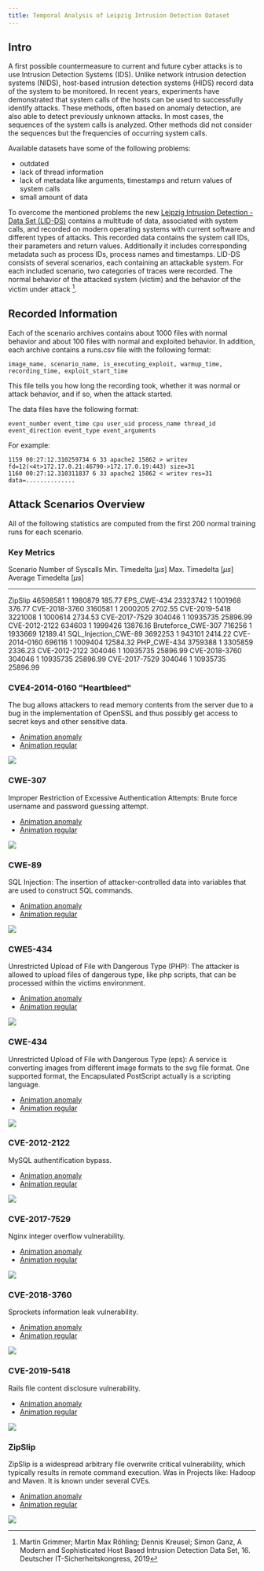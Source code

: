 ```yaml
---
title: Temporal Analysis of Leipzig Intrusion Detection Dataset
---
```


## Intro
A first possible countermeasure to current and future cyber attacks is to use Intrusion Detection Systems (IDS). Unlike network intrusion detection systems (NIDS), host-based intrusion detection systems (HIDS) record data of the system to be monitored. In recent years, experiments have demonstrated that system calls of the hosts can be used to successfully identify attacks. These methods, often based on anomaly detection, are also able to detect previously unknown attacks. In most cases, the sequences of the system calls is analyzed. Other methods did not consider the sequences but the frequencies of occurring system calls.

Available datasets have some of the following problems:

- outdated
- lack of thread information
- lack of metadata like arguments, timestamps and return values of system calls
- small amount of data

To overcome the mentioned problems the new [Leipzig Intrusion Detection - Data Set (LID-DS)](https://www.exploids.de/lid-ds/) contains a multitude of data, associated with system calls, and recorded on modern operating systems with current software and different types of attacks. This recorded data contains the system call IDs, their parameters and return values. Additionally it includes corresponding metadata such as process IDs, process names and timestamps. LID-DS consists of several scenarios, each containing an attackable system. For each included scenario, two categories of traces were recorded. The normal behavior of the attacked system (victim) and the behavior of the victim under attack [^1].


## Recorded Information

Each of the scenario archives contains about 1000 files with normal behavior and about 100 files with normal and exploited behavior. In addition, each archive contains a runs.csv file with the following format:

```
image_name, scenario_name, is_executing_exploit, warmup_time, recording_time, exploit_start_time
```

This file tells you how long the recording took, whether it was normal or attack behavior, and if so, when the attack started.

The data files have the following format:

```
event_number event_time cpu user_uid process_name thread_id event_direction event_type event_arguments
```

For example:

```
1159 00:27:12.310259734 6 33 apache2 15862 > writev fd=12(<4t>172.17.0.21:46790->172.17.0.19:443) size=31
1160 00:27:12.310311837 6 33 apache2 15862 < writev res=31 data=..............
```

## Attack Scenarios Overview
All of the following statistics are computed from the first 200 normal training runs for each scenario.

### Key Metrics

  Scenario               Number of Syscalls Min. Timedelta [$\mu s$] Max. Timedelta [$\mu s$]  Average Timedelta [$\mu s$]
  ---------------------- -----------------  ------------------------ ------------------------  --------------------------
  ZipSlip               46598581           1                         1980879                  185.77
  EPS_CWE-434            23323742           1                         1001968                  376.77
  CVE-2018-3760          3160581            1                         2000205                  2702.55
  CVE-2019-5418          3221008            1                         1000614                  2734.53
  CVE-2017-7529          304046             1                         10935735                 25896.99
  CVE-2012-2122          634603             1                         1999426                  13876.16
  Bruteforce_CWE-307     716256             1                         1933669                  12189.41
  SQL_Injection_CWE-89   3692253            1                         943101                   2414.22
  CVE-2014-0160          696116             1                         1009404                  12584.32
  PHP_CWE-434            3759388            1                         3305859                  2336.23
  CVE-2012-2122          304046             1                         10935735                 25896.99
  CVE-2018-3760          304046             1                         10935735                 25896.99
  CVE-2017-7529          304046             1                         10935735                 25896.99



### CVE4-2014-0160 "Heartbleed"
The bug allows attackers to read memory contents from the server due to a bug in the implementation of OpenSSL and thus possibly get access to secret keys and other sensitive data.

- [Animation anomaly](figures/CVE-2014-0160_melted_carson_1329_True.html)
- [Animation regular](figures/CVE-2014-0160_itchy_davinci_4564_False.html)

![](figures/CVE-2014-0160_time_analyze.png)

### CWE-307
Improper Restriction of Excessive Authentication Attempts: Brute force username and password guessing attempt.

- [Animation anomaly](figures/Bruteforce_CWE-307_nice_almeida_9203_True.html)
- [Animation regular](figures/Bruteforce_CWE-307_weak_heisenberg_2728_False.html)

![](figures/Bruteforce_CWE-307_time_analyze.png)

### CWE-89
SQL Injection: The insertion of attacker-controlled data into variables that are used to construct SQL commands.

- [Animation anomaly](figures/SQL_Injection_CWE-89_polite_wescoff_8069_True.html)
- [Animation regular](figures/SQL_Injection_CWE-89_full_payne_5501_False.html)

![](figures/SQL_Injection_CWE-89_time_analyze.png)

### CWE5-434
Unrestricted Upload of File with Dangerous Type (PHP): The attacker is allowed to upload files of dangerous type, like php scripts, that can be processed within the victims environment.

- [Animation anomaly](figures/PHP_CWE-434_grumpy_carson_5824_True.html)
- [Animation regular](figures/PHP_CWE-434_ripe_hugle_6081_False.html)

![](figures/EPS_CWE-434_time_analyze.png)

### CWE-434
Unrestricted Upload of File with Dangerous Type (eps): A service is converting images from different image formats to the svg file format. One supported format, the Encapsulated PostScript actually is a scripting language.

- [Animation anomaly](figures/EPS_CWE-434_fluffy_northcutt_5295_True.html)
- [Animation regular](figures/EPS_CWE-434_brave_edison_9580_False.html)

![](figures/EPS_CWE-434_time_analyze.png)

### CVE-2012-2122
MySQL authentification bypass.

- [Animation anomaly](figures/CVE-2012-2122_raspy_moore_2582_True.html)
- [Animation regular](figures/CVE-2012-2122_brief_khayyam_4347_False.html)

![](figures/CVE-2012-2122_time_analyze.png)

### CVE-2017-7529
Nginx integer overflow vulnerability.

- [Animation anomaly](figures/CVE-2017-7529_scruffy_kare_6242_True.html)
- [Animation regular](figures/CVE-2017-7529_deep_thompson_5079_False.html)

![](figures/CVE-2017-7529_time_analyze.png)

### CVE-2018-3760
Sprockets information leak vulnerability.

- [Animation anomaly](figures/CVE-2018-3760_inexpensive_noyce_1736_True.html)
- [Animation regular](figures/CVE-2018-3760_enough_pike_8024_False.html)

![](figures/CVE-2018-3760_time_analyze.png)

### CVE-2019-5418
Rails file content disclosure vulnerability.

- [Animation anomaly](figures/CVE-2019-5418_vast_maxwell_3286_True.html)
- [Animation regular](figures/CVE-2019-5418_fat_thompson_8421_False.html)

![](figures/CVE-2019-5418_time_analyze.png)

### ZipSlip
ZipSlip is a widespread arbitrary file overwrite critical vulnerability, which typically results in remote command execution. Was in Projects like: Hadoop and Maven. It is known under several CVEs.


- [Animation anomaly](figures/ZipSlip_dirty_blackwell_7369_True.html)
- [Animation regular](figures/ZipSlip_shy_rhodes_1001_False.html)

![](figures/ZipSlip_time_analyze.png)

[^1]: Martin Grimmer; Martin Max Röhling; Dennis Kreusel; Simon Ganz, A Modern and Sophisticated Host Based Intrusion Detection Data Set, 16. Deutscher IT-Sicherheitskongress, 2019
